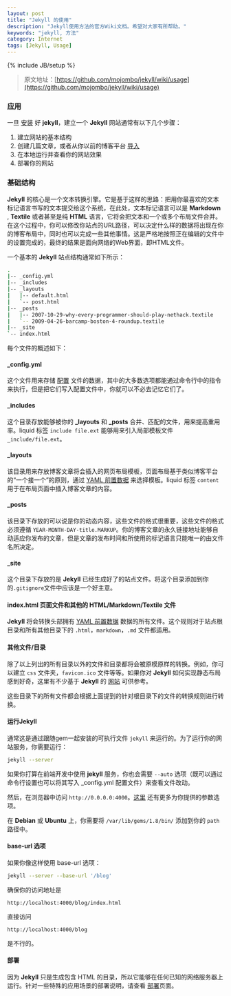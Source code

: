 ```yaml
---
layout: post
title: "Jekyll 的使用"
description: "Jekyll使用方法的官方Wiki文档。希望对大家有所帮助。"
keywords: "jekyll, 方法"
category: Internet
tags: [Jekyll, Usage]
---
```

{% include JB/setup %}

> 原文地址：[https://github.com/mojombo/jekyll/wiki/usage](https://github.com/mojombo/jekyll/wiki/usage)

### 应用

一旦 [安装](/internet/2013-07/jekyll-install.html) 好 **jekyll**，建立一个 **Jekyll** 网站通常有以下几个步骤：

1. 建立网站的基本结构
2. 创建几篇文章，或者从你以前的博客平台 [导入](/internet/2013-07/blog-migrations-to-jekyll.html)
3. 在本地运行并查看你的网站效果
4. 部署你的网站

<!-- more -->
### 基础结构

**Jekyll** 的核心是一个文本转换引擎。它是基于这样的思路：把用你最喜欢的文本标记语言书写的文本提交给这个系统，在此处，文本标记语言可以是 **Markdown** , **Textile** 或者甚至是纯 **HTML** 语言，它将会把文本和一个或多个布局文件合并。在这个过程中，你可以修改你站点的URL路径，可以决定什么样的数据将出现在你的博客布局中，同时也可以完成一些其他事情。这是严格地按照正在编辑的文件中的设置完成的，最终的结果是面向网络的Web界面，即HTML文件。

一个基本的 **Jekyll** 站点结构通常如下所示：

```bash
.
|-- _config.yml
|-- _includes
|-- _layouts
|   |-- default.html
|   `-- post.html
|-- _posts
|   |-- 2007-10-29-why-every-programmer-should-play-nethack.textile
|   `-- 2009-04-26-barcamp-boston-4-roundup.textile
|-- _site
`-- index.html

```

每个文件的概述如下：

#### \_config.yml

这个文件用来存储 [配置](/internet/2013-07/jekyll-configuration.html) 文件的数据，其中的大多数选项都能通过命令行中的指令来执行，但是把它们写入配置文件中，你就可以不必去记忆它们了。

#### \_includes

这个目录存放能够被你的 **_layouts** 和 **_posts** 合并、匹配的文件，用来提高重用率。liquid 标签 `include file.ext` 能够用来引入局部模板文件 `_include/file.ext`。

#### \_layouts

该目录用来存放博客文章将会插入的网页布局模板，页面布局基于类似博客平台的“一个接一个”的原则，通过 [YAML 前置数据](/internet/2013-07/jekyll-yaml-front-matter.html) 来选择模板。liquid 标签 `content` 用于在布局页面中插入博客文章的内容。

#### \_posts

该目录下存放的可以说是你的动态内容，这些文件的格式很重要，这些文件的格式必须遵循 `YEAR-MONTH-DAY-title.MARKUP`。你的博客文章的永久链接地址能够自动适应你发布的文章，但是文章的发布时间和所使用的标记语言只能唯一的由文件名所决定。

#### \_site

这个目录下存放的是 **Jekyll** 已经生成好了的站点文件。将这个目录添加到你的`.gitignore`文件中应该是一个好主意。

#### index.html 页面文件和其他的 HTML/Markdown/Textile 文件

**Jekyll** 将会转换头部拥有 [YAML 前置数据](/internet/2013-07/jekyll-yaml-front-matter.html) 数据的所有文件。这个规则对于站点根目录和所有其他目录下的 `.html`，`markdown`，`.md` 文件都适用。

#### 其他文件/目录

除了以上列出的所有目录以外的文件和目录都将会被原模原样的转换。例如，你可以建立 `css` 文件夹，`favicon.ico` 文件等等。如果你对 **Jekyll** 如何实现静态布局感到好奇，这里有不少基于 **Jekyll** 的 [网站](https://github.com/mojombo/jekyll/wiki/Sites) 可供参考。

这些目录下的所有文件都会根据上面提到的针对根目录下的文件的转换规则进行转换。

#### 运行Jekyll

通常这是通过跟随gem一起安装的可执行文件 `jekyll` 来运行的。为了运行你的网站服务，你需要运行：

```bash
jekyll --server
```

如果你打算在前端开发中使用 **jekyll** 服务，你也会需要 `--auto` 选项（既可以通过命令行设置也可以将其写入 _config.yml 配置文件）来查看文件改动。

然后，在浏览器中访问 `http://0.0.0.0:4000`。[这里](/internet/2013-07/jekyll-configuration.html) 还有更多为你提供的参数选项。

在 **Debian** 或 **Ubuntu** 上，你需要将 `/var/lib/gems/1.8/bin/` 添加到你的 `path` 路径中。

#### base-url 选项

如果你像这样使用 base-url 选项：

```bash
jekyll --server --base-url '/blog'
```

确保你的访问地址是

`http://localhost:4000/blog/index.html`

直接访问

`http://localhost:4000/blog`

是不行的。

#### 部署

因为 **Jekyll** 只是生成包含 HTML 的目录，所以它能够在任何已知的网络服务器上运行。针对一些特殊的应用场景的部署说明，请查看 [部署](https://github.com/mojombo/jekyll/wiki/Deployment)页面。
